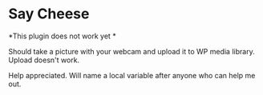 # Say Cheese #

*This plugin does not work yet *

Should take a picture with your webcam and upload it to WP media library.
Upload doesn't work. 

Help appreciated. 
Will name a local variable after anyone who can help me out.
